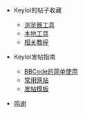 * Keylol的帖子收藏

  * [浏览器工具](001_Tools_Broswer.md)
  * [本地工具](002_Tools_Local.md)
  * [相关教程](003_Related_Guides.md)

* Keylol发帖指南

  * [BBCode的简单使用](011_Basic_BBode.md)
  * [常用网站](012_Useful_Websites.md)
  * [发帖模板](019_Post_Templates.md)

* [鸣谢](Thanks.md)
